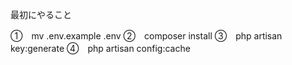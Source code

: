 最初にやること

①　mv .env.example .env
②　composer install
③　php artisan key:generate
④　php artisan config:cache
